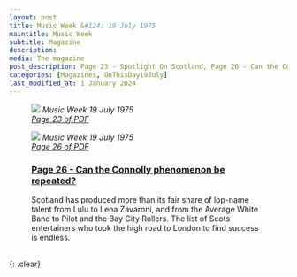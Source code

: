 ```yaml
---
layout: post
title: Music Week &#124; 19 July 1975
maintitle: Music Week
subtitle: Magazine
description: 
media: The magazine
post_description: Page 23 - Spotlight On Scotland, Page 26 - Can the Connolly phenomenon be repeated?
categories: [Magazines, OnThisDay19July]
last_modified_at: 1 January 2024
---
```


<figure class="fig1">
<a href="/assets/images/magazines/1975-07-19-Music-Week-page-23.png"><img src="/assets/images/magazines/1975-07-19-Music-Week-page-23.png" class="full-width zoom-in" /></a>
<cite>Music Week 19 July 1975<br /><a class="external-link" href="https://worldradiohistory.com/UK/Music-Week/1975/Music-Week-1975-07-19.pdf#page=23">Page 23 of PDF</a></cite>
</figure>

<figure class="fig2">
<a href="/assets/images/magazines/1975-07-19-Music-Week-page-26.png"><img src="/assets/images/magazines/1975-07-19-Music-Week-page-26.png" class="full-width zoom-in" /></a>
<cite>Music Week 19 July 1975<br /><a class="external-link" href="https://worldradiohistory.com/UK/Music-Week/1975/Music-Week-1975-07-19.pdf#page=26">Page 26 of PDF</a></cite>
</figure>

<figure class="fig3">
<h3 id="page-26"><a href="#page-26">Page 26 - Can the Connolly phenomenon be repeated?</a></h3>
Scotland has produced more than its fair share of lop-name talent from Lulu to Lena Zavaroni, and from the Average White Band to Pilot and the Bay City Rollers. The list of Scots entertainers who took the high road to London to find success is endless.
</figure>

<br />{: .clear}

